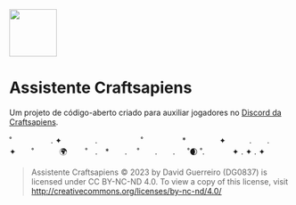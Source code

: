 <img src="https://i.imgur.com/WINt2vo.jpg" width=85>
  
# Assistente Craftsapiens

Um projeto de código-aberto criado para auxiliar jogadores no [Discord da Craftsapiens](https://is.gd/craftsapiens).
<br>

˚　　　　　. ✦ 　　　　.   　 　　　˚　　　　　*　　 　　✦　　　.　　.　　　✦　　˚ 　　　🌍 　　˚　.　*　　. 　˚　　.　　. 　 ˚🌒 ˚.   　 　✦ . ✦ . ✦

> Assistente Craftsapiens © 2023 by David Guerreiro (DG0837) is licensed under CC BY-NC-ND 4.0. To view a copy of this license, visit http://creativecommons.org/licenses/by-nc-nd/4.0/
